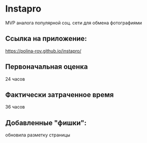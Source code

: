 # Instapro

MVP аналога популярной соц. сети для обмена фотографиями

## Ссылка на приложение:

https://polina-rov.github.io/instapro/

## Первоначальная оценка

24 часов

## Фактически затраченное время

36 часов

## Добавленные "фишки": 

обновила разметку страницы
